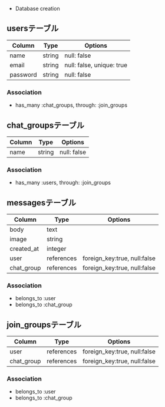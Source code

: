 * Database creation
## usersテーブル
|Column       |Type  |Options                  |
|-------------|------|-------------------------|
|name         |string|null: false              |
|email        |string|null: false, unique: true|
|password     |string|null: false              |
### Association
- has_many :chat_groups, through: :join_groups

## chat_groupsテーブル
|Column    |Type   |Options    |
|----------|-------|-----------|
|name      |string |null: false|
### Association
- has_many :users, through: :join_groups


## messagesテーブル
|Column    |Type      |Options    |
|----------|----------|-----------|
|body      |text      |           |
|image     |string    |           |
|created_at|integer   |           |
|user      |references|foreign_key:true, null:false|
|chat_group|references|foreign_key:true, null:false|
### Association
- belongs_to :user
- belongs_to :chat_group

## join_groupsテーブル
|Column    |Type      |Options    |
|----------|----------|-----------|
|user      |references|foreign_key:true, null:false|
|chat_group|references|foreign_key:true, null:false|
### Association
- belongs_to :user
- belongs_to :chat_group